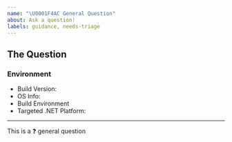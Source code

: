 ```yaml
---
name: "\U0001F4AC General Question"
about: Ask a question!
labels: guidance, needs-triage
---
```


<!--
⚠️ Important Information
Please make sure you have gone through the:
* Existing Issues
* Official Docs
* AWS Forums
before filing a new issue! If your question was already asked, but the 
answer does not satisfy your curiosity, prefer re-opening the existing 
issue to ask for further clarification, instead of filing a new issue.
-->

## The Question
<!--
Ask your question here. Include any details relevant. Make sure you are not
falling prey to the [X/Y problem][2]!
[2]: http://xyproblem.info
-->

### Environment
<!--- Include as many relevant details about the environment where the bug was discovered -->
* Build Version: <!-- Info from Nuget Package -->
* OS Info: <!-- Windows 10 | OSX Mojave | Ubuntu | AmazonLinux | etc. -->
* Build Environment <!-- Visual Studio | VSCode + Terminal `dotnet` | etc. -->
* Targeted .NET Platform:  


---

This is a :question: general question